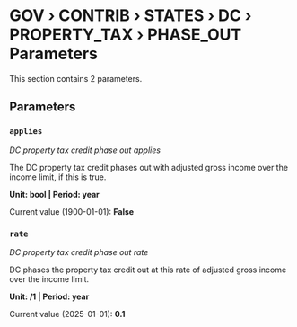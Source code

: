 # GOV › CONTRIB › STATES › DC › PROPERTY_TAX › PHASE_OUT Parameters

This section contains 2 parameters.

## Parameters

### `applies`
*DC property tax credit phase out applies*

The DC property tax credit phases out with adjusted gross income over the income limit, if this is true.

**Unit: bool | Period: year**

Current value (1900-01-01): **False**


### `rate`
*DC property tax credit phase out rate*

DC phases the property tax credit out at this rate of adjusted gross income over the income limit.

**Unit: /1 | Period: year**

Current value (2025-01-01): **0.1**

